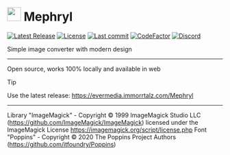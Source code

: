 # <img src="https://github.com/user-attachments/assets/09bb04f0-5568-467a-8e6b-bfcce3115319" style="object-fit: contain; height: 32px;"/> Mephryl

[![Latest Release](https://img.shields.io/badge/latest%20release-limegreen)](https://evermedia.immorrtalz.com/Mephryl)
[![License](https://img.shields.io/badge/license-GPL%20v3-yellow?color=goldenrod)](https://github.com/immorrtalz/Mephryl/blob/main/LICENSE)
[![Last commit](https://img.shields.io/github/last-commit/immorrtalz/Mephryl?color=orange)]()
[![CodeFactor](https://www.codefactor.io/repository/github/immorrtalz/Mephryl/badge)](https://www.codefactor.io/repository/github/immorrtalz/Mephryl)
[![Discord](https://img.shields.io/discord/600372807062519848?label=developer's%20discord&color=slateblue)](https://discord.gg/GbzYVdF)

Simple image converter with modern design

---

Open source, works 100% locally and available in web

> [!TIP]
> Use the latest release: https://evermedia.immorrtalz.com/Mephryl

---

Library "ImageMagick" - Copyright © 1999 ImageMagick Studio LLC (https://github.com/ImageMagick/ImageMagick) licensed under the ImageMagick License https://imagemagick.org/script/license.php
Font "Poppins" - Copyright © 2020 The Poppins Project Authors (https://github.com/itfoundry/Poppins)
